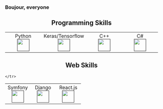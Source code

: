 ### Boujour, everyone


<h2 align="center">Programming Skills</h2>

<table align="center">
  <tbody>
    <tr>
      <td width="25%" align="center">
        Python <br/>
        <a href=""><img src="https://img.icons8.com/color/48/000000/python--v1.png" width="auto" height="40"/></a>
      </td>
      <td width="25%" align="center">
        Keras/Tensorflow <br/>
        <a href=""><img src="https://img.icons8.com/color/48/000000/tensorflow.png" width="auto" height="40"/></a>
      </td>
      <td width="25%" align="center">
        C++ <br/>
        <a href=""><img src="https://img.icons8.com/color/48/000000/c-plus-plus-logo.png" width="auto" height="40"/></a>
      </td>
      <td width="25%" align="center">
        C# <br/>
        <a href=""><img src="https://img.icons8.com/color/48/000000/c-sharp-logo.png" width="auto" height="40"/></a>
      </td>
    </tr>
  </tbody>
</table>


<h2 align="center">Web Skills</h2>

<table align="center">
  <tbody>
    <tr>
      <td width="33%" align="center">
        Symfony <br/>
        <a href=""><img src="https://img.icons8.com/color/48/000000/symfony.png" width="auto" height="40"/></a>
      </td>
      <td width="33%" align="center">
        Django <br/>
        <a href=""><img src="https://img.icons8.com/ios/50/000000/django.png" width="auto" height="40"/></a>
      </td>
      <td width="33%" align="center">
         React.js<br/>
        <a href=""><img src="https://img.icons8.com/office/16/000000/react.png" width="auto" height="40"/></a>
      </td>
     
    </tr>
  </tbody>
</table>
